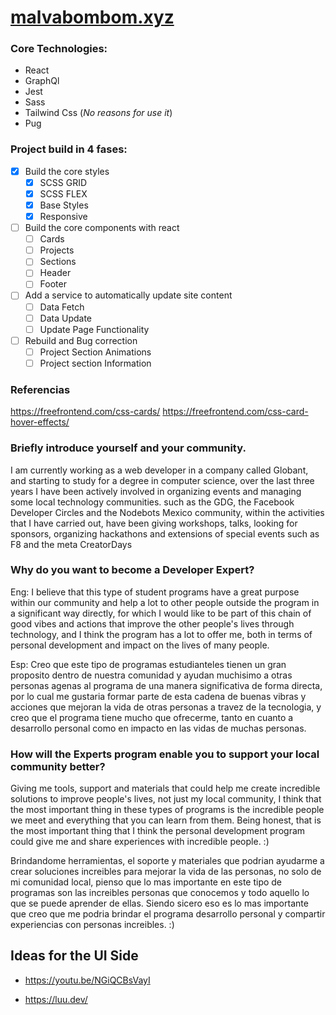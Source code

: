 # [malvabombom.xyz](https://malvabombom.xyz/)

### Core Technologies:

- React 
- GraphQl
- Jest
- Sass
- Tailwind Css (*No reasons for use it*)
- Pug
### Project build in 4 fases:

- [x] Build the core styles
  - [x] SCSS GRID
  - [x] SCSS FLEX
  - [x] Base Styles
  - [x] Responsive
- [ ] Build the core components with react
  - [ ] Cards
  - [ ] Projects
  - [ ] Sections
  - [ ] Header
  - [ ] Footer
- [ ] Add a service to automatically update site content
  - [ ] Data Fetch
  - [ ] Data Update
  - [ ] Update Page Functionality
- [ ] Rebuild and Bug correction
  - [ ] Project Section Animations
  - [ ] Project section Information

### Referencias

https://freefrontend.com/css-cards/
https://freefrontend.com/css-card-hover-effects/

### Briefly introduce yourself and your community. 

I am currently working as a web developer in a company called Globant, and starting to study for a degree in computer science, over the last three years I have been actively involved in organizing events and managing some local technology communities. such as the GDG, the Facebook Developer Circles and the Nodebots Mexico community, within the activities that I have carried out, have been giving workshops, talks, looking for sponsors, organizing hackathons and extensions of special events such as F8 and the meta CreatorDays

### Why do you want to become a Developer Expert?
Eng: I believe that this type of student programs have a great purpose within our community and help a lot to other people outside the program in a significant way directly, for which I would like to be part of this chain of good vibes and actions that improve the other people's lives through technology, and I think the program has a lot to offer me, both in terms of personal development and impact on the lives of many people.

Esp: Creo que este tipo de programas estudianteles tienen un gran proposito dentro de nuestra comunidad y ayudan muchisimo a otras personas agenas al programa de una manera significativa de forma directa, por lo cual me gustaria formar parte de esta cadena de buenas vibras y acciones que mejoran la vida de otras personas a travez de la tecnologia, y creo que el programa tiene mucho que ofrecerme, tanto en cuanto a desarrollo personal como en impacto en las vidas de muchas personas.

### How will the Experts program enable you to support your local community better?

Giving me tools, support and materials that could help me create incredible solutions to improve people's lives, not just my local community, I think that the most important thing in these types of programs is the incredible people we meet and everything that you can learn from them. Being honest, that is the most important thing that I think the personal development program could give me and share experiences with incredible people. :)

Brindandome herramientas, el soporte y materiales que podrian ayudarme a crear soluciones increibles para mejorar la vida de las personas, no solo de mi comunidad local, pienso que lo mas importante en este tipo de programas son las increibles personas que conocemos y todo aquello lo que se puede aprender de ellas. Siendo sicero eso es lo mas importante que creo que me podria brindar el programa desarrollo personal y compartir experiencias con personas increibles. :)

## Ideas for the UI Side

* https://youtu.be/NGiQCBsVayI

* https://luu.dev/

